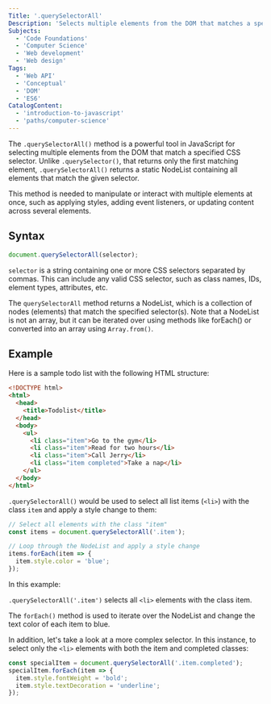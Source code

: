 ```yaml
---
Title: '.querySelectorAll'
Description: 'Selects multiple elements from the DOM that matches a specific CSS selector.'
Subjects:
  - 'Code Foundations'
  - 'Computer Science'
  - 'Web development'
  - 'Web design'
Tags:
  - 'Web API'
  - 'Conceptual'
  - 'DOM'
  - 'ES6'
CatalogContent:
  - 'introduction-to-javascript'
  - 'paths/computer-science'
---
```


The `.querySelectorAll()` method is a powerful tool in JavaScript for selecting multiple elements from the DOM that match a specified CSS selector. Unlike `.querySelector()`, that returns only the first matching element, `.querySelectorAll()` returns a static NodeList containing all elements that match the given selector.

This method is needed to manipulate or interact with multiple elements at once, such as applying styles, adding event listeners, or updating content across several elements.

## Syntax


```javascript
document.querySelectorAll(selector);
```

`selector` is a string containing one or more CSS selectors separated by commas. This can include any valid CSS selector, such as class names, IDs, element types, attributes, etc.


The `querySelectorAll` method returns a NodeList, which is a collection of nodes (elements) that match the specified selector(s). Note that a NodeList is not an array, but it can be iterated over using methods like forEach() or converted into an array using `Array.from()`.

## Example

Here is a sample todo list with the following HTML structure:

```html
<!DOCTYPE html>
<html>
  <head>
    <title>Todolist</title>
  </head>
  <body>
    <ul>
      <li class="item">Go to the gym</li>
      <li class="item">Read for two hours</li>
      <li class="item">Call Jerry</li>
      <li class="item completed">Take a nap</li>
    </ul>
  </body>
</html>
```
`.querySelectorAll()` would be used to select all list items (`<li>`) with the class `item` and apply a style change to them:

    
```javascript
// Select all elements with the class "item"
const items = document.querySelectorAll('.item');

// Loop through the NodeList and apply a style change
items.forEach(item => {
  item.style.color = 'blue';
});
```

In this example:

`.querySelectorAll('.item')` selects all `<li>` elements with the class item.

The `forEach()` method is used to iterate over the NodeList and change the text color of each item to blue.

In addition, let's take a look at a more complex selector. In this instance, to select only the `<li>` elements with both the item and completed classes:

```javascript
const specialItem = document.querySelectorAll('.item.completed');
specialItem.forEach(item => {
  item.style.fontWeight = 'bold';
  item.style.textDecoration = 'underline';
});
```
